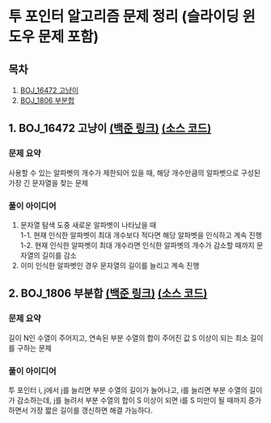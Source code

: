 # 투 포인터 알고리즘 문제 정리 (슬라이딩 윈도우 문제 포함)

## 목차

1. [BOJ_16472 고냥이](#1-boj_16472-고냥이-백준-링크-소스-코드)
2. [BOJ_1806 부분합](#1-boj_1806-부분합-백준-링크-소스-코드)

## 1. BOJ_16472 고냥이 [(백준 링크)](https://www.acmicpc.net/problem/16472) [(소스 코드)](https://github.com/rldnjs7723/CodingTest/blob/main/BOJ/16000/Main_16472.java)

### 문제 요약

사용할 수 있는 알파벳의 개수가 제한되어 있을 때, 해당 개수만큼의 알파벳으로 구성된 가장 긴 문자열을 찾는 문제

### 풀이 아이디어

1. 문자열 탐색 도중 새로운 알파벳이 나타났을 때  
   1-1. 현재 인식한 알파벳이 최대 개수보다 적다면 해당 알파벳을 인식하고 계속 진행  
   1-2. 현재 인식한 알파벳이 최대 개수라면 인식한 알파벳의 개수가 감소할 때까지 문자열의 길이를 감소
2. 이미 인식한 알파벳인 경우 문자열의 길이를 늘리고 계속 진행

## 2. BOJ_1806 부분합 [(백준 링크)](https://www.acmicpc.net/problem/1806) [(소스 코드)](https://github.com/rldnjs7723/CodingTest/blob/main/BOJ/1000/Main_1806.java)

### 문제 요약

길이 N인 수열이 주어지고, 연속된 부분 수열의 합이 주어진 값 S 이상이 되는 최소 길이를 구하는 문제

### 풀이 아이디어

투 포인터 i, j에서 j를 늘리면 부분 수열의 길이가 늘어나고, i를 늘리면 부분 수열의 길이가 감소하는데, j를 늘려서 부분 수열의 합이 S 이상이 되면 i를 S 미만이 될 때까지 증가하면서 가장 짧은 길이를 갱신하면 해결 가능하다.
